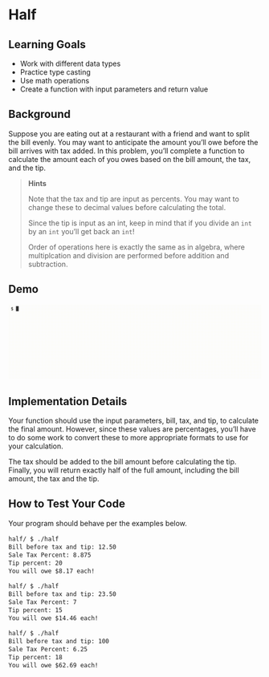 # Half

## Learning Goals

- Work with different data types
- Practice type casting
- Use math operations
- Create a function with input parameters and return value

## Background

Suppose you are eating out at a restaurant with a friend and want to split the bill evenly. You may want to anticipate the amount you’ll owe before the bill arrives with tax added. In this problem, you’ll complete a function to calculate the amount each of you owes based on the bill amount, the tax, and the tip.

> **Hints**
>
> Note that the tax and tip are input as percents. You may want to change these to decimal values before calculating the total.
>
> Since the tip is input as an int, keep in mind that if you divide an ``int`` by an ``int`` you’ll get back an ``int``!
>
> Order of operations here is exactly the same as in algebra, where multiplcation and division are performed before addition and subtraction.


## Demo

![Alt text](img/halfDemo.gif)

## Implementation Details

Your function should use the input parameters, bill, tax, and tip, to calculate the final amount. However, since these values are percentages, you’ll have to do some work to convert these to more appropriate formats to use for your calculation.

The tax should be added to the bill amount before calculating the tip. Finally, you will return exactly half of the full amount, including the bill amount, the tax and the tip.

## How to Test Your Code
Your program should behave per the examples below.

```
half/ $ ./half
Bill before tax and tip: 12.50
Sale Tax Percent: 8.875
Tip percent: 20
You will owe $8.17 each!
```

```
half/ $ ./half
Bill before tax and tip: 23.50
Sale Tax Percent: 7  
Tip percent: 15
You will owe $14.46 each!
```

```
half/ $ ./half
Bill before tax and tip: 100
Sale Tax Percent: 6.25
Tip percent: 18
You will owe $62.69 each!
```
